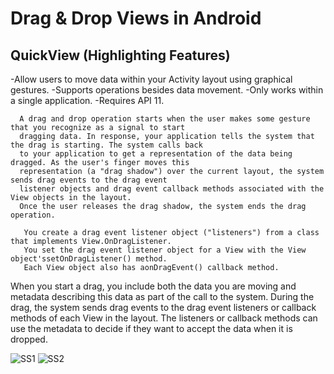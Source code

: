 Drag & Drop Views in Android
================================


QuickView (Highlighting Features)
----------------------------------------
-Allow users to move data within your Activity layout using graphical gestures.
-Supports operations besides data movement.
-Only works within a single application.
-Requires API 11.

     
      A drag and drop operation starts when the user makes some gesture that you recognize as a signal to start
      dragging data. In response, your application tells the system that the drag is starting. The system calls back
      to your application to get a representation of the data being dragged. As the user's finger moves this
      representation (a "drag shadow") over the current layout, the system sends drag events to the drag event
      listener objects and drag event callback methods associated with the View objects in the layout.
      Once the user releases the drag shadow, the system ends the drag operation.

       You create a drag event listener object ("listeners") from a class that implements View.OnDragListener.
       You set the drag event listener object for a View with the View object'ssetOnDragListener() method. 
       Each View object also has aonDragEvent() callback method.
       
When you start a drag, you include both the data you are moving and metadata describing this data as part of the call to the system. During the drag, the system sends drag events to the drag event listeners or callback methods of each View in the layout. The listeners or callback methods can use the metadata to decide if they want to accept the data when it is dropped.

![SS1](http://4.bp.blogspot.com/-0J2KoIb8sNY/UonxqWtdKtI/AAAAAAAAAKI/T_xLKqlftig/s1600/1.png)
![SS2](http://1.bp.blogspot.com/-0jYxkbQlWxA/UonxrEYqlJI/AAAAAAAAAKQ/SOJXub-QWjA/s1600/2.PNG)
